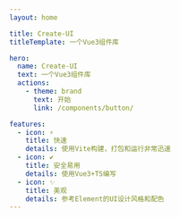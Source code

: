 ```yaml
---
layout: home

title: Create-UI
titleTemplate: 一个Vue3组件库

hero:
  name: Create-UI
  text: 一个Vue3组件库
  actions:
    - theme: brand
      text: 开始
      link: /components/button/

features:
  - icon: ⚡️
    title: 快速
    details: 使用Vite构建，打包和运行非常迅速
  - icon: ✔
    title: 安全易用
    details: 使用Vue3+TS编写
  - icon: ✨
    title: 美观
    details: 参考Element的UI设计风格和配色
---
```

